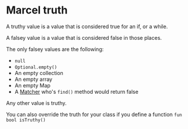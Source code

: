 # Marcel truth

A truthy value is a value that is considered true for an if, or a while. 

A falsey value is a value that is considered false in those places.

The only falsey values are the following:
- `null`
- `Optional.empty()`
- An empty collection
- An empty array
- An empty Map
- A [Matcher](https://docs.oracle.com/javase/8/docs/api/java/util/regex/Matcher.html) who's `find()` method would return false

Any other value is truthy.

You can also override the truth for your class if you define a function `fun bool isTruthy()`